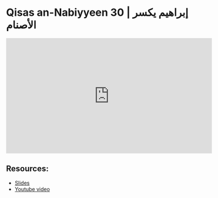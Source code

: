 # Qisas an-Nabiyyeen 30 | إبراهيم يكسر الأصنام

<iframe width="560" height="315" src="https://www.youtube-nocookie.com/embed/ONWaoleQZUA?start=0" frameborder="0" allow="accelerometer; autoplay; encrypted-media; gyroscope; picture-in-picture" allowfullscreen="allowfullscreen"></iframe><BR>



## Resources:
- [Slides](https://github.com/arshare/resources_balagha_pdfs)
- [Youtube video](https://youtu.be/ONWaoleQZUA)
